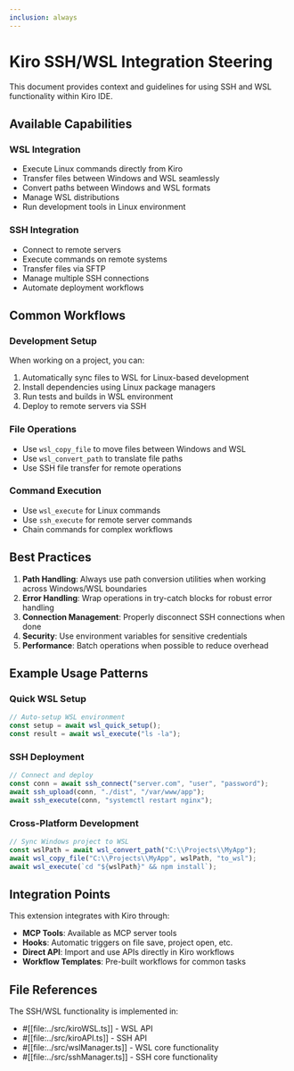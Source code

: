 ```yaml
---
inclusion: always
---
```


# Kiro SSH/WSL Integration Steering

This document provides context and guidelines for using SSH and WSL functionality within Kiro IDE.

## Available Capabilities

### WSL Integration
- Execute Linux commands directly from Kiro
- Transfer files between Windows and WSL seamlessly
- Convert paths between Windows and WSL formats
- Manage WSL distributions
- Run development tools in Linux environment

### SSH Integration
- Connect to remote servers
- Execute commands on remote systems
- Transfer files via SFTP
- Manage multiple SSH connections
- Automate deployment workflows

## Common Workflows

### Development Setup
When working on a project, you can:
1. Automatically sync files to WSL for Linux-based development
2. Install dependencies using Linux package managers
3. Run tests and builds in WSL environment
4. Deploy to remote servers via SSH

### File Operations
- Use `wsl_copy_file` to move files between Windows and WSL
- Use `wsl_convert_path` to translate file paths
- Use SSH file transfer for remote operations

### Command Execution
- Use `wsl_execute` for Linux commands
- Use `ssh_execute` for remote server commands
- Chain commands for complex workflows

## Best Practices

1. **Path Handling**: Always use path conversion utilities when working across Windows/WSL boundaries
2. **Error Handling**: Wrap operations in try-catch blocks for robust error handling
3. **Connection Management**: Properly disconnect SSH connections when done
4. **Security**: Use environment variables for sensitive credentials
5. **Performance**: Batch operations when possible to reduce overhead

## Example Usage Patterns

### Quick WSL Setup
```javascript
// Auto-setup WSL environment
const setup = await wsl_quick_setup();
const result = await wsl_execute("ls -la");
```

### SSH Deployment
```javascript
// Connect and deploy
const conn = await ssh_connect("server.com", "user", "password");
await ssh_upload(conn, "./dist", "/var/www/app");
await ssh_execute(conn, "systemctl restart nginx");
```

### Cross-Platform Development
```javascript
// Sync Windows project to WSL
const wslPath = await wsl_convert_path("C:\\Projects\\MyApp");
await wsl_copy_file("C:\\Projects\\MyApp", wslPath, "to_wsl");
await wsl_execute(`cd "${wslPath}" && npm install`);
```

## Integration Points

This extension integrates with Kiro through:
- **MCP Tools**: Available as MCP server tools
- **Hooks**: Automatic triggers on file save, project open, etc.
- **Direct API**: Import and use APIs directly in Kiro workflows
- **Workflow Templates**: Pre-built workflows for common tasks

## File References

The SSH/WSL functionality is implemented in:
- #[[file:../src/kiroWSL.ts]] - WSL API
- #[[file:../src/kiroAPI.ts]] - SSH API  
- #[[file:../src/wslManager.ts]] - WSL core functionality
- #[[file:../src/sshManager.ts]] - SSH core functionality
